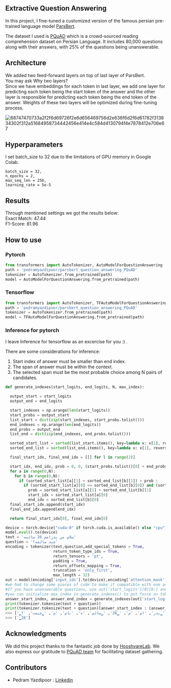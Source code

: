 ## Extractive Question Answering 

In this project, I fine-tuned a customized version of the famous persian pre-trained language model [ParsBert](https://github.com/hooshvare/parsbert).

The dataset I used is [PQuAD](https://github.com/AUT-NLP/PQuAD) which is a crowd-sourced reading comprehension dataset on Persian Language. It includes 80,000 questions along with their answers, with 25% of the questions being unanswerable.
## Architecture
We added two feed-forward layers on top of last layer of ParsBert.\
You may ask Why two layers?\
Since we have embeddings for each token in last layer, we add one layer for predicting each token being the start token of the answer and the other layer is responsible for predicting each token being the end token of the answer. Weights of these two layers will be optimized during fine-tuning process. 

![68747470733a2f2f6d69726f2e6d656469756d2e636f6d2f6d61782f313834302f312a51684958734442456e414e4c584d4130794f4e7878412e706e67](https://github.com/user-attachments/assets/1ea14a75-fec7-4690-a57f-4aeb27af8a99)

## Hyperparameters
I set batch_size to 32 due to the limitations of GPU memory in Google Colab.

```
batch_size = 32,
n_epochs = 2,
max_seq_len = 256,
learning_rate = 5e-5
```
## Results
Through mentioned settings we got the results below:\
Exact Match: 47.44\
F1-Score: 81.96
## How to use

### Pytorch
```python
from transformers import AutoTokenizer, AutoModelForQuestionAnswering
path = 'pedramyazdipoor/parsbert_question_answering_PQuAD'
tokenizer = AutoTokenizer.from_pretrained(path)
model = AutoModelForQuestionAnswering.from_pretrained(path)
```

### Tensorflow
```python
from transformers import AutoTokenizer, TFAutoModelForQuestionAnswering
path = 'pedramyazdipoor/parsbert_question_answering_PQuAD'
tokenizer = AutoTokenizer.from_pretrained(path)
model = TFAutoModelForQuestionAnswering.from_pretrained(path)
```

### Inference for pytorch
I leave Inference for tensorflow as an excercise for you :) .

There are some considerations for inference:
1) Start index of answer must be smaller than end index.
2) The span of answer must be within the context.
3) The selected span must be the most probable choice among N pairs of candidates.

```python
def generate_indexes(start_logits, end_logits, N, max_index):
  
  output_start = start_logits
  output_end = end_logits

  start_indexes = np.arange(len(start_logits))
  start_probs = output_start
  list_start = dict(zip(start_indexes, start_probs.tolist()))
  end_indexes = np.arange(len(end_logits))
  end_probs = output_end
  list_end = dict(zip(end_indexes, end_probs.tolist()))

  sorted_start_list = sorted(list_start.items(), key=lambda x: x[1], reverse=True) #Descending sort by probability
  sorted_end_list = sorted(list_end.items(), key=lambda x: x[1], reverse=True)

  final_start_idx, final_end_idx = [[] for l in range(2)]

  start_idx, end_idx, prob = 0, 0, (start_probs.tolist()[0] + end_probs.tolist()[0])
  for a in range(0,N):
    for b in range(0,N):
      if (sorted_start_list[a][1] + sorted_end_list[b][1]) > prob :
        if (sorted_start_list[a][0] <= sorted_end_list[b][0]) and (sorted_end_list[a][0] < max_index) :
          prob = sorted_start_list[a][1] + sorted_end_list[b][1]
          start_idx = sorted_start_list[a][0]
          end_idx = sorted_end_list[b][0]
  final_start_idx.append(start_idx)    
  final_end_idx.append(end_idx)      

  return final_start_idx[0], final_end_idx[0]
```

```python
device = torch.device("cuda:0" if torch.cuda.is_available() else "cpu")
model.eval().to(device)
text = 'سلام من پدرامم 26 سالمه'
question = 'چند سالمه؟'
encoding = tokenizer(text,question,add_special_tokens = True,
                     return_token_type_ids = True,
                     return_tensors = 'pt',
                     padding = True,
                     return_offsets_mapping = True,
                     truncation = 'only_first',
                     max_length = 32)
out = model(encoding['input_ids'].to(device),encoding['attention_mask'].to(device), encoding['token_type_ids'].to(device))
#we had to change some pieces of code to make it compatible with one answer generation at a time
#If you have unanswerable questions, use out['start_logits'][0][0:] and out['end_logits'][0][0:] because <s> (the 1st token) is for this situation and must be compared with other tokens.
#you can initialize max_index in generate_indexes() to put force on tokens being chosen to be within the context(end index must be less than seperator token).
answer_start_index, answer_end_index = generate_indexes(out['start_logits'][0][1:], out['end_logits'][0][1:], 5, 0)
print(tokenizer.tokenize(text + question))
print(tokenizer.tokenize(text + question)[answer_start_index : (answer_end_index + 1)])
>>> ['▁سلام', '▁من', '▁پدر', 'ام', 'م', '▁26', '▁سالم', 'ه', 'نام', 'م', '▁چیست', '؟']
>>> ['▁26']
```

## Acknowledgments
We did this project thanks to the fantastic job done by [HooshvareLab](https://huggingface.co/HooshvareLab/bert-fa-base-uncased).
We also express our gratitude to [PQuAD team](https://github.com/AUT-NLP/PQuAD) for facilitating dataset gathering.

## Contributors
- Pedram Yazdipoor : [Linkedin](https://www.linkedin.com/in/pedram-yazdipour/)
